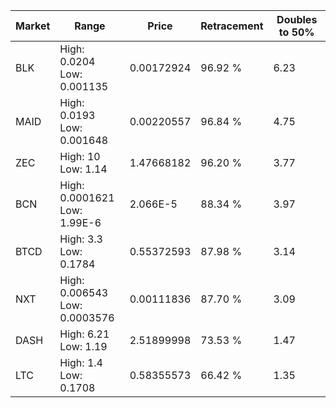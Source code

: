 | Market | Range | Price| Retracement | Doubles to 50% |
| --- | --- | --- | --- | --- |
| BLK | High: 0.0204<br />Low: 0.001135 | 0.00172924 | 96.92 % | 6.23 |
| MAID | High: 0.0193<br />Low: 0.001648 | 0.00220557 | 96.84 % | 4.75 |
| ZEC | High: 10<br />Low: 1.14 | 1.47668182 | 96.20 % | 3.77 |
| BCN | High: 0.0001621<br />Low: 1.99E-6 | 2.066E-5 | 88.34 % | 3.97 |
| BTCD | High: 3.3<br />Low: 0.1784 | 0.55372593 | 87.98 % | 3.14 |
| NXT | High: 0.006543<br />Low: 0.0003576 | 0.00111836 | 87.70 % | 3.09 |
| DASH | High: 6.21<br />Low: 1.19 | 2.51899998 | 73.53 % | 1.47 |
| LTC | High: 1.4<br />Low: 0.1708 | 0.58355573 | 66.42 % | 1.35 |
